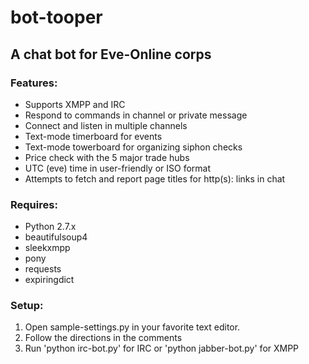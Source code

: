 # bot-tooper
## A chat bot for Eve-Online corps

### Features:
- Supports XMPP and IRC
- Respond to commands in channel or private message
- Connect and listen in multiple channels
- Text-mode timerboard for events
- Text-mode towerboard for organizing siphon checks
- Price check with the 5 major trade hubs
- UTC (eve) time in user-friendly or ISO format
- Attempts to fetch and report page titles for http(s): links in chat

### Requires:
- Python 2.7.x
- beautifulsoup4
- sleekxmpp
- pony
- requests
- expiringdict

### Setup:
1. Open sample-settings.py in your favorite text editor.
2. Follow the directions in the comments
3. Run 'python irc-bot.py' for IRC or 'python jabber-bot.py' for XMPP